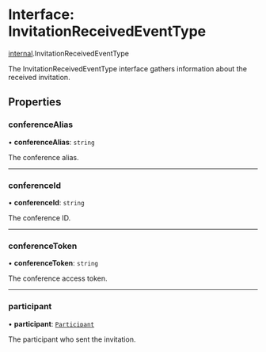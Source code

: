 # Interface: InvitationReceivedEventType

[internal](../modules/internal.md).InvitationReceivedEventType

The InvitationReceivedEventType interface gathers information about the received invitation.

## Properties

### conferenceAlias

• **conferenceAlias**: `string`

The conference alias.

___

### conferenceId

• **conferenceId**: `string`

The conference ID.

___

### conferenceToken

• **conferenceToken**: `string`

The conference access token.

___

### participant

• **participant**: [`Participant`](internal.Participant.md)

The participant who sent the invitation.
